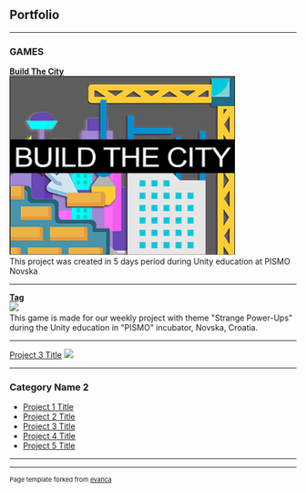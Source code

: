 ## Portfolio

---

### GAMES 

<b>[Build The City](https://bernarda.itch.io/build-the-city)</b>
<br>
<img src="images/BuildTheCity.PNG?raw=true"/>
<br>
This project was created in 5 days period during Unity education at PISMO Novska 

---
<b>[Tag](/pdf/sample_presentation.pdf)</b>
<br>
<img src="https://img.itch.zone/aW1nLzc2NTMzOTEucG5n/original/RLjOzp.png"/>
<br>
This game is made for our weekly project with theme "Strange Power-Ups" during the Unity education in "PISMO" incubator,  Novska, Croatia.

---
[Project 3 Title](http://example.com/)
<img src="images/dummy_thumbnail.jpg?raw=true"/>

---

### Category Name 2

- [Project 1 Title](http://example.com/)
- [Project 2 Title](http://example.com/)
- [Project 3 Title](http://example.com/)
- [Project 4 Title](http://example.com/)
- [Project 5 Title](http://example.com/)

---




---
<p style="font-size:11px">Page template forked from <a href="https://github.com/evanca/quick-portfolio">evanca</a></p>
<!-- Remove above link if you don't want to attibute -->
